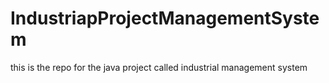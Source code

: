 # IndustriapProjectManagementSystem
this is the repo for the java project called industrial management system 
